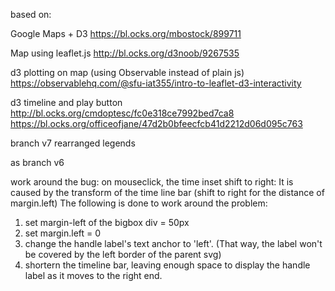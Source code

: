 based on:

Google Maps + D3
https://bl.ocks.org/mbostock/899711

Map using leaflet.js
http://bl.ocks.org/d3noob/9267535

d3 plotting on map (using Observable instead of plain js)
https://observablehq.com/@sfu-iat355/intro-to-leaflet-d3-interactivity

d3 timeline and play button
http://bl.ocks.org/cmdoptesc/fc0e318ce7992bed7ca8
https://bl.ocks.org/officeofjane/47d2b0bfeecfcb41d2212d06d095c763


branch v7
rearranged legends

as branch v6

work around the bug: on mouseclick, the time inset shift to right:
It is caused by the transform of the time line bar (shift to right for the distance of margin.left)
The following is done to work around the problem:
1. set margin-left of the bigbox div =  50px
2. set margin.left = 0
3. change the handle label's text anchor to 'left'. (That way, the label won't be covered by the left border of the parent svg)
4. shortern the timeline bar, leaving enough space to display the handle label as it moves to the right end.



